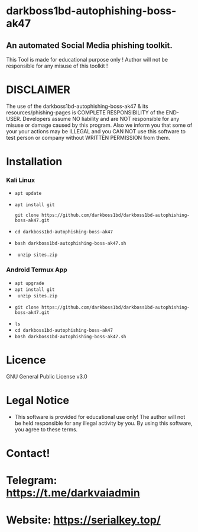 # darkboss1bd-autophishing-boss-ak47


   ## An automated Social Media phishing toolkit. 
   This Tool is made for educational purpose only ! Author will not be responsible for any misuse of this toolkit ! 

# DISCLAIMER

The use of the darkboss1bd-autophishing-boss-ak47 & its resources/phishing-pages is COMPLETE RESPONSIBILITY of the END-USER. Developers assume NO liability and are NOT responsible for any misuse or damage caused by this program. Also we inform you that some of your your actions may be ILLEGAL and you CAN NOT use this software to test person or company without WRITTEN PERMISSION from them.

# Installation

### Kali Linux


- `apt update`
- `apt install git`

      git clone https://github.com/darkboss1bd/darkboss1bd-autophishing-boss-ak47.git
      
- `cd darkboss1bd-autophishing-boss-ak47`
- `bash darkboss1bd-autophishing-boss-ak47.sh`
- ` unzip sites.zip`

### Android Termux App


- `apt upgrade`
- `apt install git`
- ` unzip sites.zip`
- 
      git clone https://github.com/darkboss1bd/darkboss1bd-autophishing-boss-ak47.git
      
- `ls`
- `cd darkboss1bd-autophishing-boss-ak47`
- `bash darkboss1bd-autophishing-boss-ak47.sh`

# Licence

GNU General Public License v3.0

# Legal Notice

* This software is provided for educational use only! The author will not be held responsible for any illegal activity by you. By using this software, you agree to these terms.

# Contact!
# Telegram: https://t.me/darkvaiadmin
# Website: https://serialkey.top/

